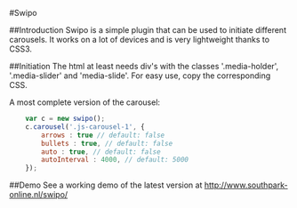 #Swipo

##Introduction
Swipo is a simple plugin that can be used to initiate different carousels. It works on a lot of devices and is very lightweight thanks to CSS3.

##Initiation
The html at least needs div's with the classes '.media-holder', '.media-slider' and 'media-slide'. For easy use, copy the corresponding CSS. 

A most complete version of the carousel:

```javascript
    var c = new swipo();
    c.carousel('.js-carousel-1', {
        arrows : true // default: false
        bullets : true, // default: false
        auto : true, // default: false
        autoInterval : 4000, // default: 5000
    });
```

##Demo
See a working demo of the latest version at http://www.southpark-online.nl/swipo/

